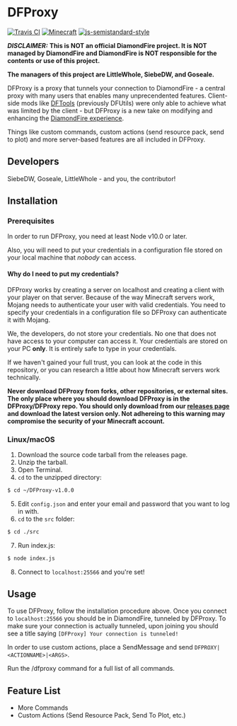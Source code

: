 # DFProxy

[![Travis CI](https://img.shields.io/travis/DFProxy/DFProxy)](https://travis-ci.org/DFProxy/DFProxy)
[![Minecraft](https://img.shields.io/badge/minecraft-1.13.2-informational)](https://minecraft.gamepedia.com/Java_Edition_1.13.2/)
[![js-semistandard-style](https://img.shields.io/badge/code%20style-semistandard-brightgreen.svg?style=flat)](https://github.com/standard/semistandard)

***__DISCLAIMER:__*** **This is NOT an official DiamondFire project.  It is NOT managed by DiamondFire and DiamondFire is NOT responsible for the contents or use of this project.**

**The managers of this project are LittleWhole, SiebeDW, and Goseale.**

DFProxy is a proxy that tunnels your connection to DiamondFire - a central proxy with many users that enables many unprecendented features. Client-side mods like [DFTools](https://github.com/KSashaDF/DFTools) (previously DFUtils) were only able to achieve what was limited by the client - but DFProxy is a new take on modifying and enhancing the [DiamondFire experience](https://mcdiamondfire.com).

Things like custom commands, custom actions (send resource pack, send to plot) and more server-based features are all included in DFProxy.
## Developers
SiebeDW, Goseale, LittleWhole - and you, the contributor!
## Installation
### Prerequisites
In order to run DFProxy, you need at least Node v10.0 or later.

Also, you will need to put your credentials in a configuration file stored on your local machine that *nobody* can access.
#### Why do I need to put my credentials?
DFProxy works by creating a server on localhost and creating a client with your player on that server. Because of the way Minecraft servers work, Mojang needs to authenticate your user with valid credentials. You need to specify your credentials in a configuration file so DFProxy can authenticate it with Mojang.

We, the developers, do not store your credentials. No one that does not have access to your computer can access it. Your credentials are stored on your PC **only**. It is entirely safe to type in your credentials.

If we haven't gained your full trust, you can look at the code in this repository, or you can research a little about how Minecraft servers work technically.

**Never download DFProxy from forks, other repositories, or external sites. The only place where you should download DFProxy is in the DFProxy/DFProxy repo. You should only download from our [releases page](https://github.com/DFProxy/DFProxy/releases) and download the latest version only. Not adhereing to this warning may compromise the security of your Minecraft account.**
### Linux/macOS
1. Download the source code tarball from the releases page.
2. Unzip the tarball.
3. Open Terminal.
4. `cd` to the unzipped directory:
```sh
$ cd ~/DFProxy-v1.0.0
```
5. Edit `config.json` and enter your email and password that you want to log in with.
6. `cd` to the `src` folder:
```sh
$ cd ./src
```
7. Run index.js:
```sh
$ node index.js
```
8. Connect to `localhost:25566` and you're set!
## Usage
To use DFProxy, follow the installation procedure above. Once you connect to `localhost:25566` you should be in DiamondFire, tunneled by DFProxy. To make sure your connection is actually tunneled, upon joining you should see a title saying `[DFProxy] Your connection is tunneled!`

In order to use custom actions, place a SendMessage and send `DFPROXY|<ACTIONNAME>|<ARGS>`.

Run the /dfproxy command for a full list of all commands.
## Feature List
* More Commands
* Custom Actions (Send Resource Pack, Send To Plot, etc.)
